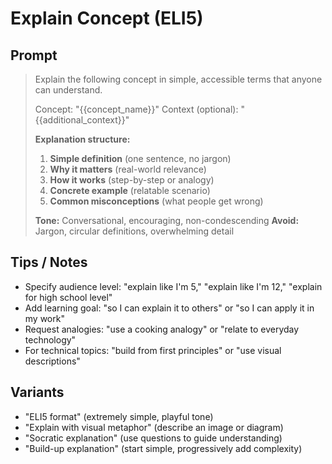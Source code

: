 # Explain Concept (ELI5)

## Prompt
> Explain the following concept in simple, accessible terms that anyone can understand.
>
> Concept: "{{concept_name}}"
> Context (optional): "{{additional_context}}"
>
> **Explanation structure:**
> 1. **Simple definition** (one sentence, no jargon)
> 2. **Why it matters** (real-world relevance)
> 3. **How it works** (step-by-step or analogy)
> 4. **Concrete example** (relatable scenario)
> 5. **Common misconceptions** (what people get wrong)
>
> **Tone:** Conversational, encouraging, non-condescending
> **Avoid:** Jargon, circular definitions, overwhelming detail

## Tips / Notes
- Specify audience level: "explain like I'm 5," "explain like I'm 12," "explain for high school level"
- Add learning goal: "so I can explain it to others" or "so I can apply it in my work"
- Request analogies: "use a cooking analogy" or "relate to everyday technology"
- For technical topics: "build from first principles" or "use visual descriptions"

## Variants
- "ELI5 format" (extremely simple, playful tone)
- "Explain with visual metaphor" (describe an image or diagram)
- "Socratic explanation" (use questions to guide understanding)
- "Build-up explanation" (start simple, progressively add complexity)
